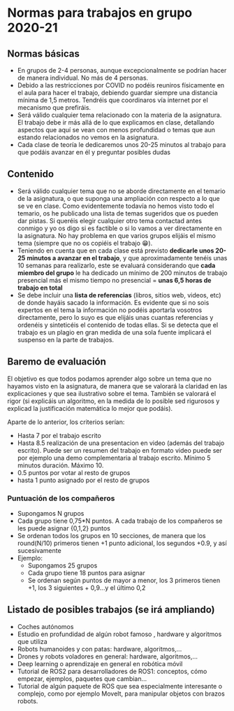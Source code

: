 # Normas para trabajos en grupo 2020-21


## Normas básicas

- En grupos de 2-4 personas, aunque excepcionalmente se podrían hacer de manera individual. No más de 4 personas.
- Debido a las restricciones por COVID no podéis reuniros físicamente en el aula para hacer el trabajo, debiendo guardar siempre una distancia mínima de 1,5 metros. Tendréis que coordinaros vía internet por el mecanismo que prefiráis.
- Será válido cualquier tema relacionado con la materia de la asignatura. El trabajo debe ir más allá de lo que explicamos en clase, detallando aspectos que aquí se vean con menos profundidad o temas que aun estando relacionados no vemos en la asignatura.
- Cada clase de teoría le dedicaremos unos 20-25 minutos al trabajo para que podáis avanzar en él y preguntar posibles dudas

## Contenido

- Será válido cualquier tema que no se aborde directamente en el temario de la asignatura, o que suponga una ampliación con respecto a lo que se ve en clase. Como evidentemente todavía no hemos visto todo el temario, os he publicado una lista de temas sugeridos que os pueden dar pistas. Si queréis elegir cualquier otro tema contactad antes conmigo y yo os digo si es factible o si lo vamos a ver directamente en la asignatura. No hay problema en que varios grupos elijáis el mismo tema (siempre que no os copiéis el trabajo 😁).
- Teniendo en cuenta que en cada clase está previsto **dedicarle unos 20-25 minutos a avanzar en el trabajo**, y que aproximadamente tenéis unas 10 semanas para realizarlo, este se evaluará considerando que **cada miembro del grupo** le ha dedicado un mínimo de 200 minutos de trabajo presencial más  el mismo tiempo no presencial = **unas 6,5 horas de trabajo en total**
- Se debe incluir una **lista de referencias** (libros, sitios web, videos, etc) de donde hayáis sacado la información. Es evidente que si no sois expertos en el tema la información no podéis aportarla vosotros directamente, pero lo suyo es que elijáis unas cuantas referencias y ordenéis y sinteticéis el contenido de todas ellas. Si se detecta que el trabajo es un plagio en gran medida de una sola fuente  implicará el suspenso en la parte de trabajos.

## Baremo de evaluación

El objetivo es que todos podamos aprender algo sobre un tema que no hayamos visto en la asignatura, de manera que se valorará la claridad en las explicaciones y que sea ilustrativo sobre el tema. También se valorará el rigor (si explicáis un algoritmo, en la medida de lo posible sed rigurosos y explicad la justificación matemática lo mejor que podáis).

Aparte de lo anterior, los criterios serían:

- Hasta 7 por el trabajo escrito
- Hasta 8.5 realización de una presentacion en video (además del trabajo escrito). Puede ser un resumen  del trabajo en formato video puede ser por ejemplo una demo complementaria al trabajo escrito. Mínimo 5 minutos duración. Máximo 10.
- 0.5 puntos por votar al resto de grupos
- hasta 1 punto asignado por el resto de grupos

### Puntuación de los compañeros

- Supongamos N grupos
- Cada grupo tiene 0,75*N puntos. A cada trabajo de los compañeros se les puede asignar {0,1,2} puntos
- Se  ordenan todos los grupos en 10 secciones, de manera que los round(N/10) primeros tienen +1 punto adicional, los segundos +0.9, y así sucesivamente
- Ejemplo:
    - Supongamos 25 grupos
    - Cada grupo tiene 18 puntos para asignar
    - Se ordenan según puntos de mayor a menor, los 3 primeros tienen +1, los 3 siguientes + 0,9...y el último 0,2

## Listado de posibles trabajos (se irá ampliando)

- Coches autónomos
- Estudio en profundidad de algún robot famoso , hardware y algoritmos que utiliza
- Robots humanoides y con patas: hardware, algoritmos,...
- Drones y robots voladores en general: hardware, algoritmos,...
- Deep learning o aprendizaje en general en robótica móvil
- Tutorial de ROS2 para desarrolladores de ROS1: conceptos, cómo empezar, ejemplos, paquetes que cambian...
- Tutorial de algún paquete de ROS que sea especialmente interesante o complejo, como por ejemplo MoveIt, para manipular objetos con brazos robots.